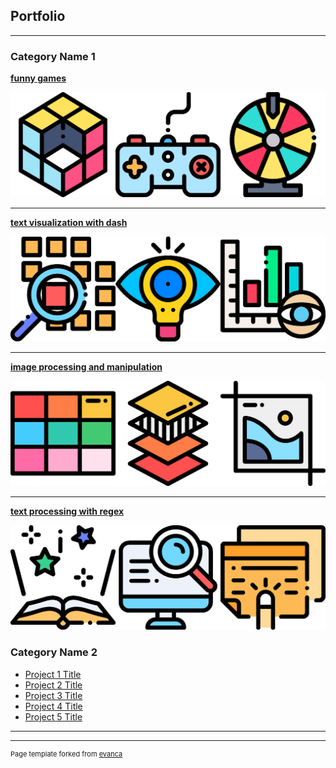 ## Portfolio

---



### Category Name 1 

[**funny games**](/funny_games)

<img src="images/funny.png?raw=true"/>

---
[**text visualization with dash**](http://example.com/)

<img src="images/three.png?raw=true"/>

---
[**image processing and manipulation**](http://example.com/)

<img src="images/four.png?raw=true"/>

---
[**text processing with regex**](/pdf/sample_presentation.pdf)

<img src="images/two.png?raw=true"/>


### Category Name 2

- [Project 1 Title](http://example.com/)
- [Project 2 Title](http://example.com/)
- [Project 3 Title](http://example.com/)
- [Project 4 Title](http://example.com/)
- [Project 5 Title](http://example.com/)

---




---
<p style="font-size:11px">Page template forked from <a href="https://github.com/evanca/quick-portfolio">evanca</a></p>
<!-- Remove above link if you don't want to attibute -->
